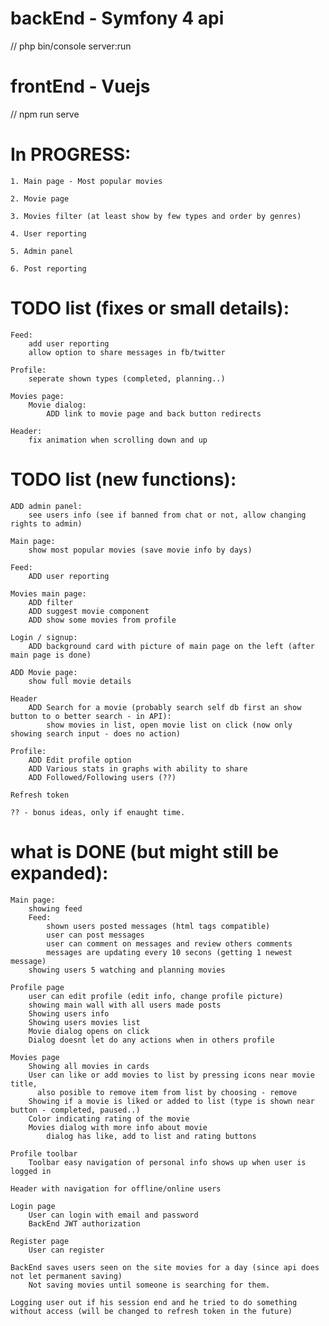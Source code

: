 # backEnd - Symfony 4 api
// php bin/console server:run

# frontEnd - Vuejs
// npm run serve

# In PROGRESS:
    1. Main page - Most popular movies
    
    2. Movie page
    
    3. Movies filter (at least show by few types and order by genres)
    
    4. User reporting
    
    5. Admin panel
    
    6. Post reporting
        
# TODO list (fixes or small details):  
    Feed:
        add user reporting
        allow option to share messages in fb/twitter
        
    Profile:
        seperate shown types (completed, planning..)

    Movies page:
        Movie dialog:
            ADD link to movie page and back button redirects
    
    Header:
        fix animation when scrolling down and up
        
# TODO list (new functions):
    ADD admin panel:
        see users info (see if banned from chat or not, allow changing rights to admin)

    Main page:
        show most popular movies (save movie info by days)  
        
    Feed:
        ADD user reporting

    Movies main page:
        ADD filter
        ADD suggest movie component
        ADD show some movies from profile
        
    Login / signup:
        ADD background card with picture of main page on the left (after main page is done)
            
    ADD Movie page:
        show full movie details
        
    Header
        ADD Search for a movie (probably search self db first an show button to o better search - in API):
            show movies in list, open movie list on click (now only showing search input - does no action)
        
    Profile:
        ADD Edit profile option
        ADD Various stats in graphs with ability to share
        ADD Followed/Following users (??)
    
    Refresh token

    ?? - bonus ideas, only if enaught time.

# what is DONE (but might still be expanded):
    Main page:
        showing feed
        Feed:
            shown users posted messages (html tags compatible)
            user can post messages
            user can comment on messages and review others comments
            messages are updating every 10 secons (getting 1 newest message)
        showing users 5 watching and planning movies

    Profile page
        user can edit profile (edit info, change profile picture)
        showing main wall with all users made posts
        Showing users info
        Showing users movies list
        Movie dialog opens on click
        Dialog doesnt let do any actions when in others profile

    Movies page
        Showing all movies in cards
        User can like or add movies to list by pressing icons near movie title, 
          also posible to remove item from list by choosing - remove
        Showing if a movie is liked or added to list (type is shown near button - completed, paused..)
        Color indicating rating of the movie
        Movies dialog with more info about movie
            dialog has like, add to list and rating buttons
        
    Profile toolbar
        Toolbar easy navigation of personal info shows up when user is logged in
        
    Header with navigation for offline/online users
    
    Login page
        User can login with email and password
        BackEnd JWT authorization
    
    Register page
        User can register
        
    BackEnd saves users seen on the site movies for a day (since api does not let permanent saving)
        Not saving movies until someone is searching for them.
        
    Logging user out if his session end and he tried to do something without access (will be changed to refresh token in the future)